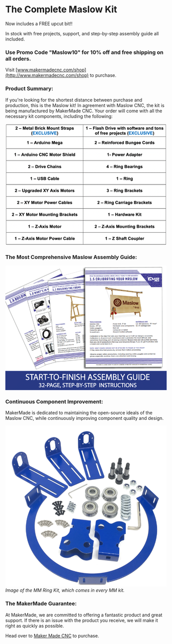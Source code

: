 # The Complete Maslow Kit

Now includes a FREE upcut bit!!

In stock with free projects, support, and step-by-step assembly guide all included.  
 

### **Use Promo Code "Maslow10" for 10% off and free shipping on all orders.**  

Visit [www.makermadecnc.com/shop](http://www.makermadecnc.com/shop) to purchase.  

### **Product Summary:**  

If you're looking for the shortest distance between purchase and production, this is the Maslow kit! In agreement with Maslow CNC, the kit is being manufactured by MakerMade CNC. Your order will come with all the necessary kit components, including the following:  

![Maslow Kit Contents](https://raw.githubusercontent.com/MaslowCommunityGarden/Maslow-kits-Pre-Order-/master/maslowkitcontents.png)  


### **The Most Comprehensive Maslow Assembly Guide:**  

![Kit Assembly Guide](https://raw.githubusercontent.com/MaslowCommunityGarden/Maslow-kits-Pre-Order-/master/assemblyguide.png)  

### **Continuous Component Improvement:**  

MakerMade is dedicated to maintaining the open-source ideals of the Maslow CNC, while continuously improving component quality and design.  

![Kit Contents](https://raw.githubusercontent.com/MaslowCommunityGarden/Maslow-kits-Pre-Order-/master/kitcontents.png)  
*Image of the MM Ring Kit, which comes in every MM kit.*  

### **The MakerMade Guarantee:**  

At MakerMade, we are committed to offering a fantastic product and great support.  If there is an issue with the product you receive, we will make it right as quickly as possible.  

Head over to [Maker Made CNC](https://www.makermadecnc.com/shop) to purchase.  
